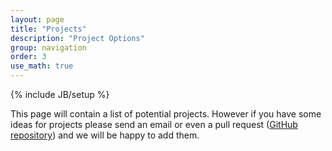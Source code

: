 ```yaml
---
layout: page
title: "Projects"
description: "Project Options"
group: navigation
order: 3
use_math: true
---
```

{% include JB/setup %}

This page will contain a list of potential projects.
However if you have some ideas for projects please send an email or even a pull request ([GitHub repository](https://github.com/ucbrise/cs294-rise-fa16/tree/gh-pages)) and we will be happy to add them.




<!-- This is the reading list

stuff I should read about

```scala
// this is scala
def f(x) = x + 3
```

# A list

1. a
1. b
1. c

# An inline equation without number:

this is all about $x$ and $\alpha$:

$$
3x + 5
$$

# An inline equation with numbering

\begin{align}
y \propto \frac{x \sin x} {\int_0^\infty x \sin x}
\end{align}
 -->